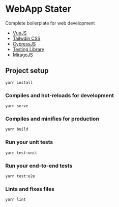 # WebApp Stater

Complete boilerplate for web development

- [VueJS](https://vuejs.org/)
- [Tailwdin CSS](https://tailwindcss.com/)
- [CypressJS](https://www.cypress.io/)
- [Testing Library](https://testing-library.com/)
- [MirageJS](https://miragejs.com/)

## Project setup

```
yarn install
```

### Compiles and hot-reloads for development

```
yarn serve
```

### Compiles and minifies for production

```
yarn build
```

### Run your unit tests

```
yarn test:unit
```

### Run your end-to-end tests

```
yarn test:e2e
```

### Lints and fixes files

```
yarn lint
```
